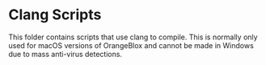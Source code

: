 # Clang Scripts
This folder contains scripts that use clang to compile. This is normally only used for macOS versions of OrangeBlox and cannot be made in Windows due to mass anti-virus detections.